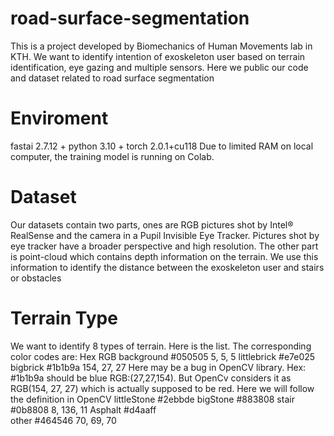 # road-surface-segmentation
This is a project developed by Biomechanics of Human Movements lab in KTH. We want to identify intention of exoskeleton user based on terrain identification, eye gazing and multiple sensors. Here we public our code and dataset related to road surface segmentation
# Enviroment
fastai 2.7.12 + python 3.10 + torch 2.0.1+cu118
Due to limited RAM on local computer, the training model is running on Colab.
# Dataset
Our datasets contain two parts, ones are RGB pictures shot by Intel® RealSense and the camera in a Pupil Invisible Eye Tracker. Pictures shot by eye tracker have a broader perspective and high resolution. The other part is point-cloud which contains depth information on the terrain. We use this information to identify the distance between the exoskeleton user and stairs or obstacles
# Terrain Type
We want to identify 8 types of terrain. Here is the list. The corresponding color codes are:
               Hex      RGB
background   #050505  5, 5, 5
littlebrick  #e7e025     
bigbrick     #1b1b9a  154, 27, 27 Here may be a bug in OpenCV library. Hex: #1b1b9a should be blue RGB:(27,27,154). But OpenCv considers it as RGB(154, 27, 27) which is actually supposed to be red. Here we will follow the definition in OpenCV
littleStone	 #2ebbde
bigStone		 #883808
stair				 #0b8808  8, 136, 11
Asphalt			 #d4aaff		
other				 #464546	70, 69, 70
